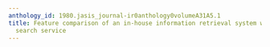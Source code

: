 ```yaml
---
anthology_id: 1980.jasis_journal-ir0anthology0volumeA31A5.1
title: Feature comparison of an in-house information retrieval system with a commercial
  search service
---
```

